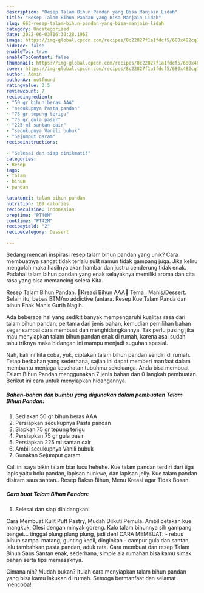 ```yaml
---
description: "Resep Talam Bihun Pandan yang Bisa Manjain Lidah"
title: "Resep Talam Bihun Pandan yang Bisa Manjain Lidah"
slug: 663-resep-talam-bihun-pandan-yang-bisa-manjain-lidah
category: Uncategorized
date: 2022-06-03T16:30:28.196Z
image: https://img-global.cpcdn.com/recipes/8c22827f1a1fdcf5/680x482cq70/talam-bihun-pandan-foto-resep-utama.jpg
hideToc: false
enableToc: true
enableTocContent: false
thumbnail: https://img-global.cpcdn.com/recipes/8c22827f1a1fdcf5/680x482cq70/talam-bihun-pandan-foto-resep-utama.jpg
cover: https://img-global.cpcdn.com/recipes/8c22827f1a1fdcf5/680x482cq70/talam-bihun-pandan-foto-resep-utama.jpg
author: Admin
authorAv: notfound
ratingvalue: 3.5
reviewcount: 7
recipeingredient:
- "50 gr bihun beras AAA"
- "secukupnya Pasta pandan"
- "75 gr tepung terigu"
- "75 gr gula pasir"
- "225 ml santan cair"
- "secukupnya Vanili bubuk"
- "Sejumput garam"
recipeinstructions:

- "Selesai dan siap dinikmati!"
categories:
- Resep
tags:
- talam
- bihun
- pandan

katakunci: talam bihun pandan 
nutrition: 169 calories
recipecuisine: Indonesian
preptime: "PT40M"
cooktime: "PT42M"
recipeyield: "2"
recipecategory: Dessert

---
```





Sedang mencari inspirasi resep talam bihun pandan yang unik? Cara membuatnya sangat tidak terlalu sulit namun tidak gampang juga. Jika keliru mengolah maka hasilnya akan hambar dan justru cenderung tidak enak. Padahal talam bihun pandan yang enak selayaknya memiliki aroma dan cita rasa yang bisa memancing selera Kita.





Resep Talam Bihun Pandan. 🌾Kreasi Bihun AAA🌾 Tema : Manis/Dessert. Selain itu, bebas BTM/no addictive (antara. Resep Kue Talam Panda dan bihun Enak Manis Gurih Nagih.

Ada beberapa hal yang sedikit banyak mempengaruhi kualitas rasa dari talam bihun pandan, pertama dari jenis bahan, kemudian pemilihan bahan segar sampai cara membuat dan menghidangkannya. Tak perlu pusing jika mau menyiapkan talam bihun pandan enak di rumah, karena asal sudah tahu triknya maka hidangan ini mampu menjadi suguhan spesial.






Nah, kali ini kita coba, yuk, ciptakan talam bihun pandan sendiri di rumah. Tetap berbahan yang sederhana, sajian ini dapat memberi manfaat dalam membantu menjaga kesehatan tubuhmu sekeluarga. Anda bisa membuat Talam Bihun Pandan menggunakan 7 jenis bahan dan 0 langkah pembuatan. Berikut ini cara untuk menyiapkan hidangannya.

<!--inarticleads1-->

##### Bahan-bahan dan bumbu yang digunakan dalam pembuatan Talam Bihun Pandan:

1. Sediakan 50 gr bihun beras AAA
1. Persiapkan secukupnya Pasta pandan
1. Siapkan 75 gr tepung terigu
1. Persiapkan 75 gr gula pasir
1. Persiapkan 225 ml santan cair
1. Ambil secukupnya Vanili bubuk
1. Gunakan Sejumput garam


Kali ini saya bikin talam biar lucu hehehe. Kue talam pandan terdiri dari tiga lapis yaitu bolu pandan, lapisan hunkwe, dan lapisan jelly. Kue talam pandan disiram saus santan.. Resep Bakso Bihun, Menu Kreasi agar Tidak Bosan. 

<!--inarticleads2-->

##### Cara buat Talam Bihun Pandan:


1. Selesai dan siap dihidangkan!

Cara Membuat Kulit Puff Pastry, Mudah Diikuti Pemula. Ambil cetakan kue mangkuk, Olesi dengan minyak goreng. Kalo talam bihunnya sih gampang banget… tinggal plung plung plung, jadi deh! CARA MEMBUAT: - rebus bihun sampai matang, gunting kecil, dinginkan - campur gula dan santan, lalu tambahkan pasta pandan, aduk rata. Cara membuat dan resep Talam Bihun Saus Santan enak, sederhana, simple ala rumahan bisa kamu simak bahan serta tips memasaknya. 

Gimana nih? Mudah bukan? Itulah cara menyiapkan talam bihun pandan yang bisa kamu lakukan di rumah. Semoga bermanfaat dan selamat mencoba!
